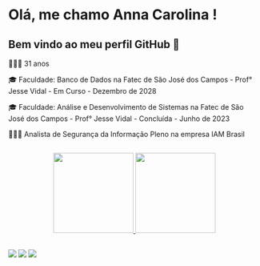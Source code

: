
# Olá, me chamo Anna Carolina ! 
## Bem vindo ao meu perfil GitHub 👋


<div>


<p>👩🏽‍🎓 31 anos</p>
<p>🎓 Faculdade: Banco de Dados na Fatec de São José dos Campos - Prof° Jesse Vidal - Em Curso - Dezembro de 2028</p>
<p>🎓 Faculdade: Análise e Desenvolvimento de Sistemas na Fatec de São José dos Campos - Prof° Jesse Vidal - Concluída - Junho de 2023</p>

<p>👩🏽‍💻 Analista de Segurança da Informação Pleno na empresa IAM Brasil </p>

</div>

##

<div align="center">
  <a href="https://github.com/AnnaCMendes">
  <img height="160em" src="https://github-readme-stats.vercel.app/api?username=AnnaCMendes&show_icons=true&theme=dracula&include_all_commits=true&count_private=true"/>
  <img height="160em" src="https://github-readme-stats.vercel.app/api/top-langs/?username=AnnaCMendes&layout=compact&langs_count=10&theme=dracula"/>
</div>

 ##
<div> 
  <a href="https://www.instagram.com/annacarolinaoliveira93/" target="_blank"><img src="https://img.shields.io/badge/-Instagram-%23E4405F?style=for-the-badge&logo=instagram&logoColor=white" target="_blank"></a>
  <a href = "mailto:annacarolinamendes1993@gmail.com"><img src="https://img.shields.io/badge/Gmail-D14836?style=for-the-badge&logo=gmail&logoColor=white" target="_blank"></a>
  <a href="https://www.linkedin.com/in/anna-carolina-de-oliveira-vale-mendes-372411b3/" target="_blank"><img src="https://img.shields.io/badge/-LinkedIn-%230077B5?style=for-the-badge&logo=linkedin&logoColor=white" target="_blank"></a> 
</div>


